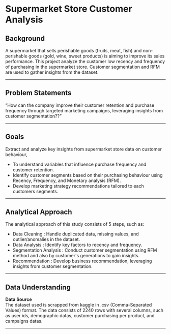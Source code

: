 # Supermarket Store Customer Analysis

## Background

A supermarket that sells perishable goods (fruits, meat, fish) and non-perishable goods (gold, wine, sweet products) is aiming to improve its sales performance. This project analyze the customer low recency and frequency of purchasing in the supermarket store. Customer segmentation and RFM are used to gather insights from the dataset.

---

## Problem Statements

“How can the company improve their customer retention and purchase frequency through targeted marketing campaigns, leveraging insights from customer segmentation??”

---

## Goals

Extract and analyze key insights from supermarket store data on customer behaviour,
   - To understand variables that influence purchase frequency and customer retention.<br>
   - Identify customer segments based on their purchasing behaviour using Recency, Frequency, and Monetary analysis (RFM).<br>
   - Develop marketing strategy recommendations tailored to each customers segments.<br>

---

## Analytical Approach
The analytical approach of this study consists of 5 steps, such as:
   - Data Cleaning : Handle duplicated data, missing values, and outlier/anomalies in the dataset.<br>
   - Data Analysis : Identify key factors to recency and frequency.<br>
   - Segmentation Analysis : Conduct customer segmentation using RFM method and also by customer's generations to gain insights.<br>
   - Recommendation : Develop business recommendation, leveraging insights from customer segmentation.<br>

---

## Data Understanding

**Data Source**  
The dataset used is scrapped from kaggle in .csv (Comma-Separated Values) format. The data consists of 2240 rows with several columns, such as user ids, demographic datas, customer purchasing per product, and campaigns datas.

---  
